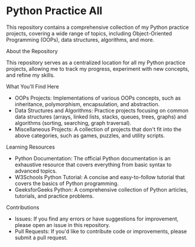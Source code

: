 # Python Practice All
 This repository contains a comprehensive collection of my Python practice projects, covering a wide range of topics, including Object-Oriented Programming (OOPs), data structures, algorithms, and more.

About the Repository

This repository serves as a centralized location for all my Python practice projects, allowing me to track my progress, experiment with new concepts, and refine my skills.

What You'll Find Here

- OOPs Projects: Implementations of various OOPs concepts, such as inheritance, polymorphism, encapsulation, and abstraction.
- Data Structures and Algorithms: Practice projects focusing on common data structures (arrays, linked lists, stacks, queues, trees, graphs) and algorithms (sorting, searching, graph traversal).
- Miscellaneous Projects: A collection of projects that don't fit into the above categories, such as games, puzzles, and utility scripts.

Learning Resources

- Python Documentation: The official Python documentation is an exhaustive resource that covers everything from basic syntax to advanced topics.
- W3Schools Python Tutorial: A concise and easy-to-follow tutorial that covers the basics of Python programming.
- GeeksforGeeks Python: A comprehensive collection of Python articles, tutorials, and practice problems.

Contributions

- Issues: If you find any errors or have suggestions for improvement, please open an issue in this repository.
- Pull Requests: If you'd like to contribute code or improvements, please submit a pull request.
